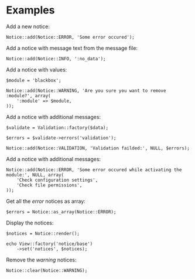 # Examples

Add a new notice:

    Notice::add(Notice::ERROR, 'Some error occured');

Add a notice with message text from the message file:

    Notice::add(Notice::INFO, ':no_data');

Add a notice with values:

    $module = 'blackbox';

    Notice::add(Notice::WARNING, 'Are you sure you want to remove :module?', array(
        ':module' => $module,
    ));

Add a notice with additional messages:

    $validate = Validation::factory($data);

    $errors = $validate->errors('validation');

    Notice::add(Notice::VALIDATION, 'Validation failded:', NULL, $errors);

Add a notice with additional messages:

	Notice::add(Notice::ERROR, 'Some error occured while activating the module:', NULL, array(
		'Check configuration settings',
		'Check file permissions',
	));

Get all the *error* notices as array:

	$errors = Notice::as_array(Notice::ERROR);

Display the notices:

	$notices = Notice::render();

	echo View::factory('notice/base')
		->set('notices', $notices);

Remove the *warning* notices:

	Notice::clear(Notice::WARNING);

